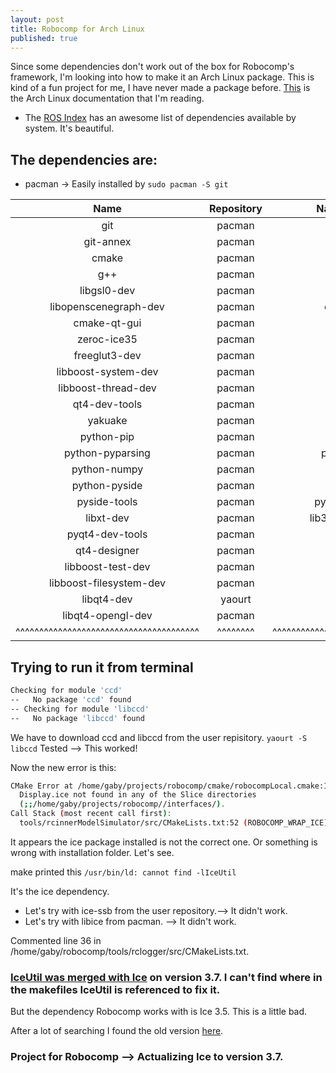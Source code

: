 ```yaml
---
layout: post
title: Robocomp for Arch Linux
published: true
---
```


Since some dependencies don't work out of the box for Robocomp's framework, I'm looking into how to make it an Arch Linux package. This is kind of a fun project for me, I have never made a package before.
[This](https://wiki.archlinux.org/index.php/creating_packages) is the Arch Linux documentation that I'm reading.

- The [ROS Index](http://rosindex.github.io/d/qt4-dev-tools/) has an awesome list of dependencies available by system. It's beautiful. 


## The dependencies are:


* pacman -> Easily installed by `sudo pacman -S git`



Name              | Repository | Name in Repository        |  Tested?
:---: | :---: | :---: | :---:
git | pacman | git | yes
git-annex | pacman | git-annex | yes
cmake | pacman | cmake | yes
g++ | pacman | gcc | yes
libgsl0-dev | pacman | gsl |yes
libopenscenegraph-dev | pacman | openscenegraph | yes
cmake-qt-gui | pacman | cmake | yes
zeroc-ice35  | pacman | zeroc-ice | no
freeglut3-dev  | pacman | freeglut | no
libboost-system-dev | pacman | boost-libs | no
libboost-thread-dev  | pacman | boost-libs | no
qt4-dev-tools | pacman | qt4 | yes
yakuake | pacman | yakuake | no 
python-pip | pacman | python-pip | yes  
python-pyparsing | pacman | python-pyparsing | no 
python-numpy | pacman | python-numpy | no 
python-pyside | pacman | python-pyside | no 
pyside-tools | pacman | python-pyside-tools | no
libxt-dev | pacman | lib32-libxtst OR libxtpy | **no** 
pyqt4-dev-tools | pacman | python-pyqt4 | **no** 
qt4-designer | pacman | qt4 | no 
libboost-test-dev | pacman | boost | no 
libboost-filesystem-dev | pacman | boost-libs | no 
libqt4-dev | yaourt | lib32-qt4 | no 
libqt4-opengl-dev | pacman | qt4 | yes 
^^^^^^^^^^^^^^^^^^^^^^^^^^^^^^^^^^^^^^^ | ^^^^^^^^ | ^^^^^^^^^^^^^^^^^^^^^^^^^^^^^^^^^^^^^^^ | ^^^

## Trying to run it from terminal


``` bash
Checking for module 'ccd'
--   No package 'ccd' found
-- Checking for module 'libccd'
--   No package 'libccd' found
```
We have to download ccd and libccd from the user repisitory. `yaourt -S libccd`
Tested --> This worked!

Now the new error is this:

```bash
CMake Error at /home/gaby/projects/robocomp/cmake/robocompLocal.cmake:106 (MESSAGE):
  Display.ice not found in any of the Slice directories
  (;;/home/gaby/projects/robocomp//interfaces/).
Call Stack (most recent call first):
  tools/rcinnerModelSimulator/src/CMakeLists.txt:52 (ROBOCOMP_WRAP_ICE)
```

It appears the ice package installed is not the correct one. Or something is wrong with installation folder.
Let's see. 

make printed this `/usr/bin/ld: cannot find -lIceUtil`

It's the ice dependency. 

- Let's try with ice-ssb from the user repository.--> It didn't work.
- Let's try with libice from pacman. --> It didn't work.

Commented line 36 in /home/gaby/robocomp/tools/rclogger/src/CMakeLists.txt. 

### [IceUtil was merged with Ice](https://doc.zeroc.com/display/Ice37/Upgrading+your+Application+from+Ice+3.6#UpgradingyourApplicationfromIce3.6-IceUtilLibraryRemoved) on version 3.7. I can't find where in the makefiles IceUtil is referenced to fix it.

But the dependency Robocomp works with is Ice 3.5. This is a little bad.

After a lot of searching I found the old version [here](https://github.com/zeroc-ice/ice.git).

### Project for Robocomp --> Actualizing Ice to version 3.7.
